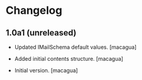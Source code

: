# Changelog


## 1.0a1 (unreleased)

- Updated IMailSchema default values. [macagua]

- Added initial contents structure. [macagua]

- Initial version. [macagua]
